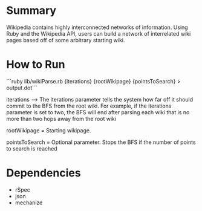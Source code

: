<h1>Summary</h1>
<p>Wikipedia contains highly interconnected networks of information. Using Ruby and the Wikipedia API, users can build a network of interrelated wiki pages based off of some arbitrary starting wiki.</p>

<h1>How to Run</h1>
```ruby lib/wikiParse.rb {iterations} {rootWikipage} {pointsToSearch}  > output.dot```
<p> iterations  -->  The iterations parameter tells the system how far off it should
commit to the BFS from the root wiki. For example, if the iterations parameter is set to two,
the BFS will end after parsing each wiki that is no more than two hops away from the root wiki</p>
<p> rootWikipage  = Starting wikipage. </p>
<p> pointsToSearch = Optional parameter. Stops the BFS if the number of points to search is reached


<h1> Dependencies </h1>
<ul>
<li>rSpec</li>
<li>json</li>
<li>mechanize</li>